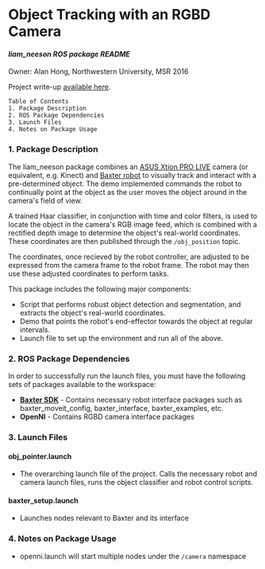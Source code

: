 # Object Tracking with an RGBD Camera
#### *liam_neeson ROS package README*

Owner: Alan Hong, Northwestern University, MSR 2016

Project write-up [available here](https://github.com/hongalan/liam_neeson/blob/master/writeup.md).

~~~
Table of Contents
1. Package Description
2. ROS Package Dependencies
3. Launch Files
4. Notes on Package Usage
~~~

### 1. Package Description

The liam_neeson package combines an [ASUS Xtion PRO LIVE](https://www.asus.com/3D-Sensor/Xtion_PRO/) camera (or equivalent, e.g. Kinect) and [Baxter robot](http://www.rethinkrobotics.com/baxter/) to visually track and interact with a pre-determined object. The demo implemented commands the robot to continually point at the object as the user moves the object around in the camera's field of view.

A trained Haar classifier, in conjunction with time and color filters, is used to locate the object in the camera's RGB image feed, which is combined with a rectified depth image to determine the object's real-world coordinates. These coordinates are then published through the `/obj_position` topic. 

The coordinates, once recieved by the robot controller, are adjusted to be expressed from the camera frame to the robot frame. The robot may then use these adjusted coordinates to perform tasks.

This package includes the following major components:
- Script that performs robust object detection and segmentation, and extracts the object's real-world coordinates.
- Demo that points the robot's end-effector towards the object at regular intervals.
- Launch file to set up the environment and run all of the above. 

### 2. ROS Package Dependencies

In order to successfully run the launch files, you must have the following sets of packages available to the workspace:

* **[Baxter SDK](http://sdk.rethinkrobotics.com/wiki/Baxter_Setup)** - Contains necessary robot interface packages such as baxter_moveit_config, baxter_interface, baxter_examples, etc.
* **OpenNI** - Contains RGBD camera interface packages


### 3. Launch Files

#### obj_pointer.launch

- The overarching launch file of the project. Calls the necessary robot and camera launch files, runs the object classifier and robot control scripts.

#### baxter_setup.launch

- Launches nodes relevant to Baxter and its interface


### 4. Notes on Package Usage

- openni.launch will start multiple nodes under the `/camera` namespace